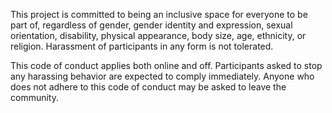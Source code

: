 This project is committed to being an inclusive space for everyone to be part of, regardless of gender, gender identity and expression, sexual orientation, disability, physical appearance, body size, age, ethnicity, or religion. Harassment of participants in any form is not tolerated.

This code of conduct applies both online and off. Participants asked to stop any harassing behavior are expected to comply immediately. Anyone who does not adhere to this code of conduct may be asked to leave the community.
